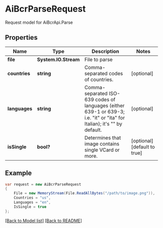 
# AiBcrParseRequest

Request model for AiBcrApi.Parse

## Properties

Name | Type | Description  | Notes
------------- | ------------- | ------------- | -------------
**file** |**System.IO.Stream**|File to parse |
**countries** |**string**|Comma-separated codes of countries. |[optional] 
**languages** |**string**|Comma-separated ISO-639 codes of languages (either 639-1 or 639-3; i.e. \"it\" or \"ita\" for Italian); it's \"\" by default.              |[optional] 
**isSingle** |**bool?**|Determines that image contains single VCard or more. |[optional] [default to true]

## Example
```csharp
var request = new AiBcrParseRequest
{ 
    File = new MemoryStream(File.ReadAllBytes("/path/to/image.png")),
    Countries = "us",
    Languages = "en",
    IsSingle = true
};
```

[[Back to Model list]](Models.md) [[Back to README]](README.md)
